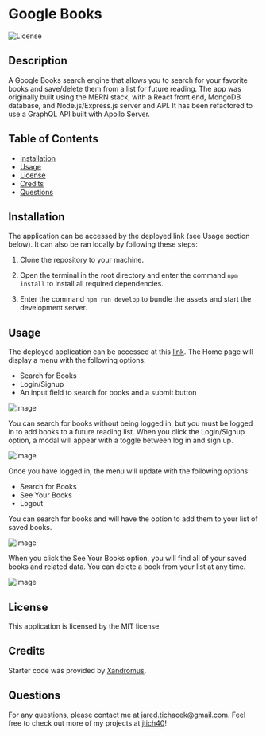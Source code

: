# Google Books
  ![License](https://img.shields.io/badge/license-MIT-red.svg)

## Description
A Google Books search engine that allows you to search for your favorite books and save/delete them from a list for future reading. The app was originally built using the MERN stack, with a React front end, MongoDB database, and Node.js/Express.js server and API. It has been refactored to use a GraphQL API built with Apollo Server.

## Table of Contents
* [Installation](#installation)
* [Usage](#usage)
* [License](#license)
* [Credits](#credits)
* [Questions](#questions)

## Installation

The application can be accessed by the deployed link (see Usage section below). It can also be ran locally by following these steps:

1. Clone the repository to your machine.

2. Open the terminal in the root directory and enter the command `npm install` to install all required dependencies.

3. Enter the command `npm run develop` to bundle the assets and start the development server.

## Usage

The deployed application can be accessed at this [link](https://thought-compiler.herokuapp.com/). The Home page will display a menu with the following options: 
* Search for Books
*  Login/Signup
*  An input field to search for books and a submit button

![image](https://github.com/jtich40/google-books/assets/116316302/ae7051da-0f79-4b6d-8dad-93bbe544c5c5)

You can search for books without being logged in, but you must be logged in to add books to a future reading list. When you click the Login/Signup option, a modal will appear with a toggle between log in and sign up.

![image](https://github.com/jtich40/google-books/assets/116316302/a23b185a-c46e-47ef-8559-0a4e44a263c0)

Once you have logged in, the menu will update with the following options:
* Search for Books
*  See Your Books
*  Logout

You can search for books and will have the option to add them to your list of saved books.

![image](https://github.com/jtich40/google-books/assets/116316302/5225f690-4bbc-43d1-ad4f-6bc2b6638f5c)

When you click the See Your Books option, you will find all of your saved books and related data. You can delete a book from your list at any time.

![image](https://github.com/jtich40/google-books/assets/116316302/eaaf6487-9cd9-4fc3-ba2a-f64dde9b6a48)

## License
  This application is licensed by the MIT license.
  
## Credits
  
Starter code was provided by [Xandromus](https://github.com/coding-boot-camp/cautious-meme).

## Questions

For any questions, please contact me at jared.tichacek@gmail.com. Feel free to check out more of my projects at [jtich40](https://github.com/jtich40)!
